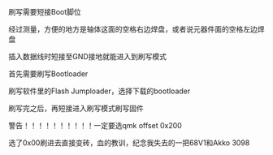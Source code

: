 刷写需要短接Boot脚位

经过测量，方便的地方是轴体这面的空格右边焊盘，或者说元器件面的空格左边焊盘

插入数据线时短接至GND接地就能进入到刷写模式



首先需要刷写Bootloader

刷写软件里的Flash Jumploader，选择下载的bootloader

刷写完之后，再短接进入刷写模式刷写固件

警告！！！！！！！！！！一定要选qmk offset 0x200

选了0x00刷进去直接变砖，血的教训，纪念我失去的一把68V1和Akko 3098
